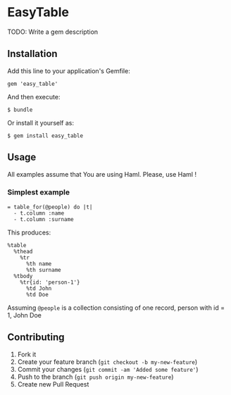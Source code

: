 # EasyTable

TODO: Write a gem description

## Installation

Add this line to your application's Gemfile:

    gem 'easy_table'

And then execute:

    $ bundle

Or install it yourself as:

    $ gem install easy_table

## Usage

All examples assume that You are using Haml. Please, use Haml !

### Simplest example

```haml
= table_for(@people) do |t|
  - t.column :name
  - t.column :surname
```

This produces:

```haml
%table
  %thead
    %tr
      %th name
      %th surname
  %tbody
    %tr{id: 'person-1'}
      %td John
      %td Doe
```

Assuming `@people` is a collection consisting of one record, person with id = 1, John Doe


## Contributing

1. Fork it
2. Create your feature branch (`git checkout -b my-new-feature`)
3. Commit your changes (`git commit -am 'Added some feature'`)
4. Push to the branch (`git push origin my-new-feature`)
5. Create new Pull Request
